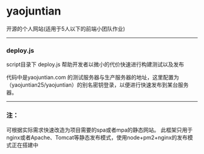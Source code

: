 # yaojuntian
开源的个人网站(适用于5人以下的前端小团队作业)
***

### deploy.js

script目录下 deploy.js 帮助开发者以微小的代价快速进行构建测试以及发布
   
代码中是yaojuntian.com 的测试服务器与生产服务器的地址，这里配置为（yaojuntian25/yaojuntian）的别名密钥登录，以便进行快速发布到某台服务器。

***
### 注：

可根据实际需求快速改造为项目需要的spa或者mpa的静态网站。
此框架只用于nginx或者Apache、Tomcat等静态发布模式，使用node+pm2+nginx的发布模式正在搭建中

